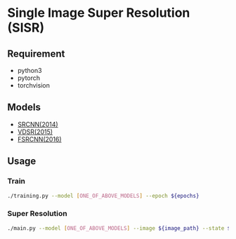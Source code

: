 # Single Image Super Resolution (SISR)

## Requirement

* python3
* pytorch
* torchvision

## Models

* [SRCNN(2014)](./models/SRCNN/)
* [VDSR(2015)](./models/VDSR/)
* [FSRCNN(2016)](./models/FSRCNN/)

## Usage

### Train

```bash
./training.py --model [ONE_OF_ABOVE_MODELS] --epoch ${epochs}
```

### Super Resolution

```bash
./main.py --model [ONE_OF_ABOVE_MODELS] --image ${image_path} --state ${state_path} --scale ${upscale_size}
```
